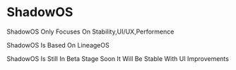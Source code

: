 # ShadowOS

ShadowOS Only Focuses On Stability,UI/UX,Performence

ShadowOS Is Based On LineageOS

ShadowOS Is Still In Beta Stage Soon It Will Be Stable With UI Improvements
